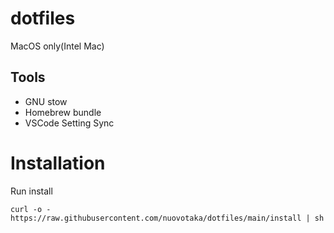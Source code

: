 # dotfiles

MacOS only(Intel Mac)

## Tools

- GNU stow
- Homebrew bundle
- VSCode Setting Sync

# Installation

Run install

```
curl -o - https://raw.githubusercontent.com/nuovotaka/dotfiles/main/install | sh
```
